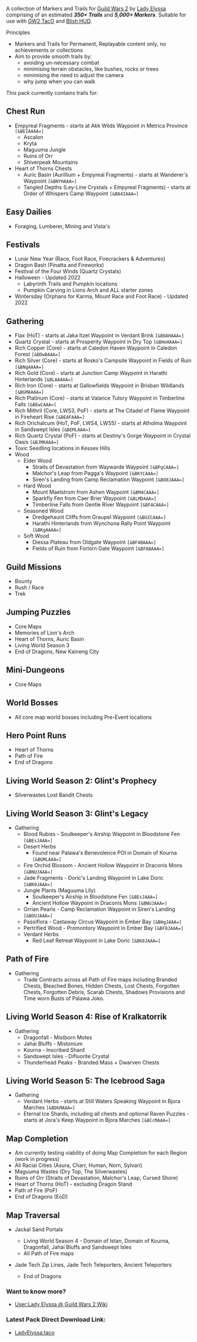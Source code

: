 A collection of Markers and Trails for [Guild Wars 2](https://www.guildwars2.com/) by [Lady Elyssa](https://wiki.guildwars2.com/wiki/User:Lady_Elyssa) comprising of an estimated **_350+ Trails_** and **_5,000+ Markers_**. Suitable for use with [GW2 TacO](https://www.gw2taco.com/) and [Blish HUD](https://blishhud.com/). 

Principles
* Markers and Trails for Permanent, Replayable content only, no achievements or collections 
* Aim to provide smooth trails by:
   * avoiding un-necessary combat
   * minimising terrain obstacles, like bushes, rocks or trees
   * minimising the need to adjust the camera
   * why jump when you can walk

This pack currently contains trails for:

## Chest Run ##
   * Empyreal Fragments - starts at Akk Wilds Waypoint in Metrica Province `[&BEIAAAA=]`
      * Ascalon
      * Kryta
      * Maguuma Jungle
      * Ruins of Orr
      * Shiverpeak Mountains
   * Heart of Thorns Chests
      * Auric Basin (Aurillium + Empyreal Fragments) - starts at Wanderer's Waypoint `[&BNYHAAA=]`
      * Tangled Depths (Ley-Line Crystals + Empyreal Fragments) - starts at Order of Whispers Camp Waypoint `[&BA4IAAA=]`

## Easy Dailies ##
   * Foraging, Lumberer, Mining and Vista's

## Festivals ##
   * Lunar New Year (Race, Foot Race, Firecrackers & Adventures)
   * Dragon Bash (Pinatta and Fireworks)
   * Festival of the Four Winds (Quartz Crystals)
   * Halloween - Updated 2022
      * Labyrinth Trails and Pumpkin locations
      * Pumpkin Carving in Lions Arch and ALL starter zones
   * Wintersday (Orphans for Karma, Mount Race and Foot Race) - Updated 2022

## Gathering ##
   * Flax (HoT) - starts at Jaka Itzel Waypoint in Verdant Brink `[&BOAHAAA=]`
   * Quartz Crystal - starts at Prosperity Waypoint in Dry Top `[&BHoHAAA=]`
   * Rich Copper (Core) - starts at Caledon Haven Waypoint in Caledon Forest `[&BDwBAAA=]`
   * Rich Silver (Core) - starts at Rosko's Campsite Waypoint in Fields of Ruin `[&BNgAAAA=]`
   * Rich Gold (Core) - starts at Junction Camp Waypoint in Harathi Hinterlands `[&BLAAAAA=]`
   * Rich Iron (Core) - starts at Gallowfields Waypoint in Brisban Wildlands `[&BGMAAAA=]`
   * Rich Platinum (Core) - starts at Valance Tutory Waypoint in Timberline Falls `[&BEwCAAA=]`
   * Rich Mithril (Core, LWS3, PoF) - starts at The Citadel of Flame Waypoint in Fireheart Rise `[&BEAFAAA=]`
   * Rich Orichalcum (HoT, PoF, LWS4, LWS5) - starts at Atholma Waypoint in Sandswept Isles `[&BEMLAAA=]`
   * Rich Quartz Crystal (PoF) - starts at Destiny's Gorge Waypoint in Crystal Oasis `[&BJMKAAA=]`
   * Toxic Seedling locations in Kessex Hills
   * Wood 
      * Elder Wood
         * Straits of Devastation from Waywarde Waypoint `[&BPgCAAA=]`
         * Malchor's Leap from Pagga's Waypoint `[&BKYCAAA=]`
         * Siren's Landing from Camp Reclamation Waypoint `[&BO8JAAA=]`
      * Hard Wood 
         * Mount Maelstrom from Ashen Waypoint `[&BM4CAAA=]`
         * Sparkfly Fen from Caer Brier Waypoint `[&BLMDAAA=]`
         * Timberline Falls from Gentle River Waypoint `[&BFACAAA=]`
      * Seasoned Wood
         * Dredgehaunt Cliffs from Graupel Waypoint `[&BGICAAA=]`
         * Harathi Hinterlands from Wynchona Rally Point Waypoint `[&BKgAAAA=]`
      * Soft Wood
         * Diessa Plateau from Oldgate Waypoint `[&BF4BAAA=]`
         * Fields of Ruin from Forlorn Gate Waypoint `[&BFABAAA=]`

## Guild Missions ##
   * Bounty
   * Rush / Race
   * Trek

## Jumping Puzzles ##
* Core Maps
* Memories of Lion's Arch
* Heart of Thorns, Auric Basin
* Living World Season 3
* End of Dragons, New Kaineng City

## Mini-Dungeons ##
* Core Maps

## World Bosses ##
* All core map world bosses including Pre-Event locations

## Hero Point Runs ##
* Heart of Thorns
* Path of Fire
* End of Dragons

## Living World Season 2: Glint's Prophecy ##
* Silverwastes Lost Bandit Chests

## Living World Season 3: Glint's Legacy ##
* Gathering
   * Blood Rubies - Soulkeeper's Airship Waypoint in Bloodstone Fen `[&BEsJAAA=]`
   * Desert Herbs
      * Found near Palawa's Benevolence POI in Domain of Kourna `[&BGMLAAA=]`
   * Fire Orchid Blossom - Ancient Hollow Waypoint in Draconis Mons `[&BNUJAAA=]`
   * Jade Fragments - Doric's Landing Waypoint in Lake Doric `[&BK0JAAA=]`
   * Jungle Plants (Maguuma Lily)
      * Soulkeeper's Airship in Bloodstone Fen `[&BEsJAAA=]`
      * Ancient Hollow Waypoint in Draconis Mons `[&BNUJAAA=]`
   * Orrian Pearls - Camp Reclamation Waypoint in Siren's Landing `[&BOUJAAA=]`
   * Passiflora - Castaway Circus Waypoint in Ember Bay `[&BHgJAAA=]`
   * Pertrified Wood - Promontory Waypoint in Ember Bay `[&BF8JAAA=]`
   * Verdant Herbs
      * Red Leaf Retreat Waypoint in Lake Doric `[&BK8JAAA=]`

## Path of Fire ##
* Gathering
   * Trade Contracts across all Path of Fire maps including Branded Chests, Bleached Bones, Hidden Chests, Lost Chests, Forgotten Chests, Forgotten Debris, Scarab Chests, Shadows Provisions and Time worn Busts of Palawa Joko.

## Living World Season 4: Rise of Kralkatorrik ##
* Gathering
   * Dragonfall - Mistborn Motes
   * Jahai Bluffs - Mistonium
   * Kourna - Inscribed Shard
   * Sandswept Isles - Difluorite Crystal
   * Thunderhead Peaks - Branded Mass + Dwarven Chests

## Living World Season 5: The Icebrood Saga ##
* Gathering
   * Verdant Herbs - starts at Still Waters Speaking Waypoint in Bjora Marches `[&BDkMAAA=]`
   * Eternal Ice Shards, including all chests and optional Raven Puzzles - starts at Jora's Keep Waypoint in Bjora Marches `[&BCcMAAA=]`

## Map Completion ##
* Am currently testing viability of doing Map Completion for each Region (work in progress)
* All Racial Cities (Asura, Charr, Human, Norn, Sylvari)
* Maguuma Wastes (Dry Top, The Silverwastes)
* Ruins of Orr (Straits of Devastation, Malchor's Leap, Cursed Shore)
* Heart of Thorns (HoT) - excluding Dragon Stand
* Path of Fire (PoF)
* End of Dragons (EoD)

## Map Traversal ##
* Jackal Sand Portals
   * Living World Season 4 - Domain of Istan, Domain of Kourna,  Dragonfall, Jahai Bluffs and Sandswept Isles
   * All Path of Fire maps

* Jade Tech Zip Lines, Jade Tech Teleporters, Ancient Teleporters
   * End of Dragons

### Want to know more? ### 
* [User:Lady Elyssa @ Guild Wars 2 Wiki](https://wiki.guildwars2.com/wiki/User:Lady_Elyssa)
 
### Latest Pack Direct Download Link: ###
* [LadyElyssa.taco](https://github.com/LadyElyssa/LadyElyssaTacoTrails/raw/main/LadyElyssa.taco)
